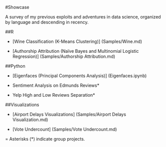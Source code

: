 #Showcase

A survey of my previous exploits and adventures in data science, organized by language and descending in recency. 

##R

* [Wine Classification (K-Means Clustering)] (Samples/Wine.md)

* [Authorship Attribution (Naïve Bayes and Multinomial Logistic Regression)] (Samples/Authorship Attribution.md)

##Python
* [Eigenfaces (Principal Components Analysis)] (Eigenfaces.ipynb)

* Sentiment Analysis on Edmunds Reviews*

* Yelp High and Low Reviews Separation*



##Visualizations
* [Airport Delays Visualizations] (Samples/Airport Delays Visualization.md)

* [Vote Undercount]  (Samples/Vote Undercount.md)

 
 =
 Asterisks (*) indicate group projects. 

